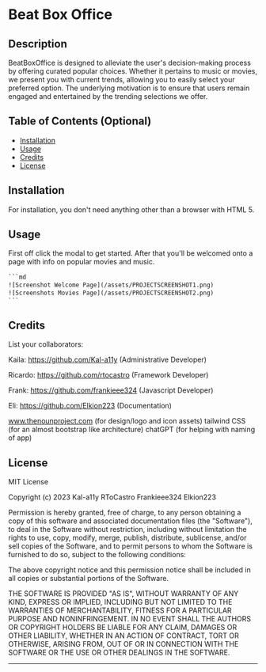 # Beat Box Office

## Description

BeatBoxOffice is designed to alleviate the user's decision-making process by offering curated popular choices. Whether it pertains to music or movies, we present you with current trends, allowing you to easily select your preferred option. The underlying motivation is to ensure that users remain engaged and entertained by the trending selections we offer.

## Table of Contents (Optional)

- [Installation](#installation)
- [Usage](#usage)
- [Credits](#credits)
- [License](#license)

## Installation

For installation, you don't need anything other than a browser with HTML 5. 

## Usage

First off click the modal to get started. After that you'll be welcomed onto a page with info on popular movies and music. 

    ```md
    ![Screenshot Welcome Page](/assets/PROJECTSCREENSHOT1.png)
    ![Screenshots Movies Page](/assets/PROJECTSCREENSHOT2.png)
    ```

## Credits

List your collaborators:

Kaila: https://github.com/Kal-a11y (Administrative Developer)

Ricardo: https://github.com/rtocastro (Framework Developer)

Frank: https://github.com/frankieee324 (Javascript Developer)

Eli: https://github.com/Elkion223 (Documentation)


www.thenounproject.com  (for design/logo and icon assets)
tailwind CSS (for an almost bootstrap like architecture)
chatGPT (for helping with naming of app)

## License

MIT License

Copyright (c) 2023 Kal-a11y RToCastro Frankieee324 Elkion223

Permission is hereby granted, free of charge, to any person obtaining a copy
of this software and associated documentation files (the "Software"), to deal
in the Software without restriction, including without limitation the rights
to use, copy, modify, merge, publish, distribute, sublicense, and/or sell
copies of the Software, and to permit persons to whom the Software is
furnished to do so, subject to the following conditions:

The above copyright notice and this permission notice shall be included in all
copies or substantial portions of the Software.

THE SOFTWARE IS PROVIDED "AS IS", WITHOUT WARRANTY OF ANY KIND, EXPRESS OR
IMPLIED, INCLUDING BUT NOT LIMITED TO THE WARRANTIES OF MERCHANTABILITY,
FITNESS FOR A PARTICULAR PURPOSE AND NONINFRINGEMENT. IN NO EVENT SHALL THE
AUTHORS OR COPYRIGHT HOLDERS BE LIABLE FOR ANY CLAIM, DAMAGES OR OTHER
LIABILITY, WHETHER IN AN ACTION OF CONTRACT, TORT OR OTHERWISE, ARISING FROM,
OUT OF OR IN CONNECTION WITH THE SOFTWARE OR THE USE OR OTHER DEALINGS IN THE
SOFTWARE.

---

